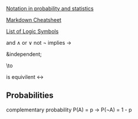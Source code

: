 [Notation in probability and statistics](https://en.wikipedia.org/wiki/Notation_in_probability_and_statistics)

[Markdown Cheatsheet](https://github.com/adam-p/markdown-here/wiki/Markdown-Cheatsheet)

[List of Logic Symbols](https://en.wikipedia.org/wiki/List_of_logic_symbols)

and &and; or &or; not &not; implies &rarr;

&independent;

\to

is equivilent &harr;

## Probabilities

complementary probability P(A) = p &rarr; P(&not;A) = 1 - p
